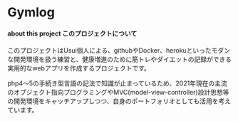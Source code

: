 # Gymlog

#### about this project このプロジェクトについて
このプロジェクトはUsui個人による、githubやDocker、herokuといったモダンな開発環境を扱う練習と、健康増進のために筋トレやダイエットの記録ができる実用的なwebアプリを作成するプロジェクトです。

php4～5の手続き型言語の記法で知識が止まっているため、2021年現在の主流のオブジェクト指向プログラミングやMVC(model-view-controller)設計思想等の開発環境をキャッチアップしつつ、自身のポートフォリオとしても活用を考えています。
